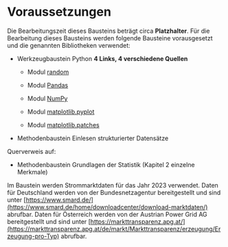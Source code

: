# Voraussetzungen
Die Bearbeitungszeit dieses Bausteins beträgt circa **Platzhalter**. Für die Bearbeitung dieses Bausteins werden folgende Bausteine vorausgesetzt und die genannten Bibliotheken verwendet:

- Werkzeugbaustein Python **4 Links, 4 verschiedene Quellen**

  - Modul [random](https://docs.python.org/3/library/random.html)
  
  - Modul [Pandas](https://pypi.org/project/pandas/)

  - Modul [NumPy](https://numpy.org/)

  - Modul [matplotlib.pyplot](https://matplotlib.org/3.5.3/api/_as_gen/matplotlib.pyplot.html)

  - Modul [matplotlib.patches](https://matplotlib.org/stable/api/patches_api.html)

- Methodenbaustein Einlesen strukturierter Datensätze

Querverweis auf: 

  - Methodenbaustein Grundlagen der Statistik (Kapitel 2 einzelne Merkmale)

Im Baustein werden Strommarktdaten für das Jahr 2023 verwendet. Daten für Deutschland werden von der Bundesnetzagentur bereitgestellt und sind unter [https://www.smard.de/](https://www.smard.de/home/downloadcenter/download-marktdaten/) abrufbar. Daten für Österreich werden von der Austrian Power Grid AG bereitgestellt und sind unter [https://markttransparenz.apg.at/](https://markttransparenz.apg.at/de/markt/Markttransparenz/erzeugung/Erzeugung-pro-Typ) abrufbar.